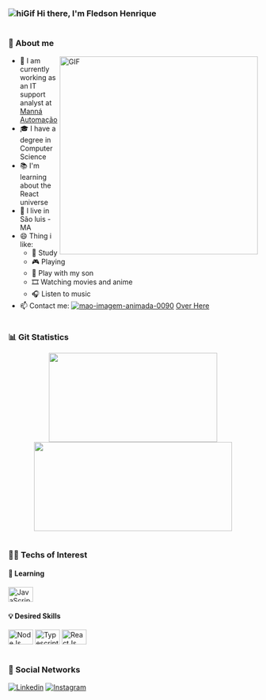 ### ![hiGif](https://cdn.jsdelivr.net/gh/Readme-Workflows/Readme-Icons@main/icons/gifs/wave.gif) Hi there, I'm Fledson Henrique

<p align="center">
<a href="https://www.imagensanimadas.com/cat-linhas-562.htm" ><img src="https://www.imagensanimadas.com/data/media/562/linha-imagem-animada-0446.gif" width=1000em height=1em border="0" alt="linha-imagem-animada-0446" /></a>
</p>
  
### 💬 About me

</div>
  
<img align="right" width="400" alt="GIF" src="https://media4.giphy.com/media/RbDKaczqWovIugyJmW/giphy.gif?cid=ecf05e4704zk9cnpi4cechij8v2carxpt6131q3ueq5307g5&rid=giphy.gif&ct=g" />

</div>

- 🔭 I am currently working as an IT support analyst at [Manná Automação](https://www.instagram.com/mannaautomacaoerp/)
- 🎓 I have a degree in Computer Science
- 📚 I'm learning about the React universe
- 📌 I live in São luis - MA
- 😄 Thing i like: 
  - 📖 Study
  - 🎮 Playing
  - 🧒 Play with my son
  - 🎞️ Watching movies and anime
  - 🎧 Listen to music
- 📫 Contact me:  <a href="https://www.imagensanimadas.com/cat-maos-81.htm"><img src="https://www.imagensanimadas.com/data/media/81/mao-imagem-animada-0090.gif" border="0" alt="mao-imagem-animada-0090" /></a> [Over Here](fledsonhenrique@gmail.com)



<p align="center">
<a href="https://www.imagensanimadas.com/cat-linhas-562.htm" ><img src="https://www.imagensanimadas.com/data/media/562/linha-imagem-animada-0446.gif" width=1000em height=1em border="0" alt="linha-imagem-animada-0446" /></a>
</p>

### 📊 Git Statistics

<div align="center">
  <a href="https://github.com/fledson">
  <img height=180em width=340em src="https://github-readme-stats.vercel.app/api/top-langs/?username=fledson&layout=compact&langs_count=7&theme=dark&hide_border=true&text_color=fffffe"/>
  <img height=180em width=400em src="https://github-readme-stats.vercel.app/api?username=fledson&show_icons=true&theme=dark&include_all_commits=true&count_private=true&hide_border=true&icon_color=fffffe"/>
</div>
  
<p align="center">
<a href="https://www.imagensanimadas.com/cat-linhas-562.htm" ><img src="https://www.imagensanimadas.com/data/media/562/linha-imagem-animada-0446.gif" width=1000em height=1em border="0" alt="linha-imagem-animada-0446" /></a>
</p>

### 👨‍💻 Techs of Interest
 
  #### 📓 Learning
   <img src="https://cdn.jsdelivr.net/gh/devicons/devicon/icons/javascript/javascript-original.svg" width=50em height=30em alt="JavaScript" /></a>
  
  #### 💡 Desired Skills
   <img src="https://cdn.jsdelivr.net/gh/devicons/devicon/icons/nodejs/nodejs-original.svg" width=50em height=30em alt="NodeJs" /></a>
   <img src="https://cdn.jsdelivr.net/gh/devicons/devicon/icons/typescript/typescript-original.svg" width=50em height=30em alt="Typescript" /></a>
   <img src="https://cdn.jsdelivr.net/gh/devicons/devicon/icons/react/react-original.svg" width=50em height=30em alt="ReactJs" /></a>
   
<p align="center">
<a href="https://www.imagensanimadas.com/cat-linhas-562.htm" ><img src="https://www.imagensanimadas.com/data/media/562/linha-imagem-animada-0446.gif" width=1000em height=1em border="0" alt="linha-imagem-animada-0446" /></a>
</p>

### 📰 Social Networks 

[![Linkedin](https://img.shields.io/badge/-LinkedIn-060606?style=flat&labelColor=0D0D0D&logo=Linkedin&Color=white)](https://www.linkedin.com/in/fledson-henrique-051a9513a/)
[![Instagram](https://img.shields.io/badge/-Instagram-%230D0D0D??style=flat&labelColor=0D0D0D&logo=Instagram&Color=white)](https://www.instagram.com/fledson_henrique/)
